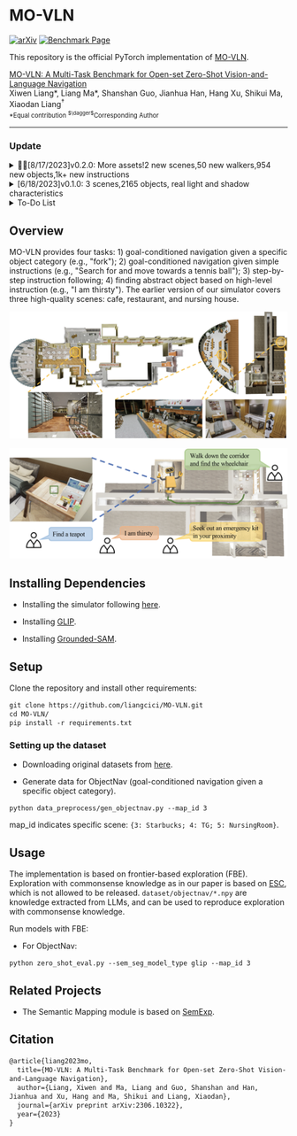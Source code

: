 # MO-VLN

[![arXiv](https://img.shields.io/badge/arXiv-2307.04725-b31b1b.svg)](https://arxiv.org/abs/2306.10322)
[![Benchmark Page](https://img.shields.io/badge/Benchmark-Page-blue)](https://mligg23.github.io/MO-VLN-Site/index.html)

This repository is the official PyTorch implementation of [MO-VLN](https://arxiv.org/abs/2306.10322).

[MO-VLN: A Multi-Task Benchmark for Open-set Zero-Shot Vision-and-Language Navigation](https://arxiv.org/abs/2306.10322)
</br>
Xiwen Liang*, 
Liang Ma*, 
Shanshan Guo, 
Jianhua Han, 
Hang Xu, 
Shikui Ma, 
Xiaodan Liang<sup>$\dagger$</sup>
<p style="font-size: 0.8em; margin-top: -1em">*Equal contribution <sup>$\dagger$</sup>Corresponding Author</p>

--------
### Update


<details>
<summary>🚀🚀[8/17/2023]v0.2.0: More assets!2 new scenes,50 new walkers,954 new objects,1k+ new instructions</summary>
 
 We have released [![version](https://img.shields.io/badge/version-0.2.0-blue)](https://drive.google.com/drive/folders/1padFHXi9VrTfDR2_8UmxB8NyZf2NfiZB?usp=drive_link) of the MO-VLN benchmark simulator.

- Support for **grabbing and navigation tasks**.
- Added many different walker states, including **50 unique walkers across gender, skin color, and age groups, with smooth walking or running motions**.
- Added **walker control interface**.This interface supports:
  - Selecting the walker type to generate
  - Specifying where walkers are generated
  - Setting whether they move freely
  - Controlling the speed of their movement
- **Added 1k+ instructions** to our four tasks.
- We modeled an **additional 954 classes of models** to construct the indoor scene.
- Two **new scenes have been added**, bringing the total to five:
  - Coffee
  - Restaurant
  - Nursing Room
  - **Home scene** -- A home suite consisting of a living room, kitchen, dining room, and multiple bedrooms
  - **Separate tables** -- Multiple tables can provide a large and efficient grasping parallel training
</details>

<details>
<summary>[6/18/2023]v0.1.0: 3 scenes,2165 objects, real light and shadow characteristics</summary>
 
 We have released [![version](https://img.shields.io/badge/version-0.1.0-blue)](https://drive.google.com/drive/folders/1PijMeLZV6OUvB7HZIJph0bbsMfZWx9YJ?usp=drive_link) of the MO-VLN benchmark simulator.

- Built on UE5.
- 3 scene types:
  - Coffee -- Modelled on a 1:1 ratio to a Coffee
  - Restaurant -- Modelled on a 1:1 ratio to a restaurant
  - Nursing Room -- Modelled on a 1:1 ratio to a Nursing Room
- We handcrafted **2,165 classes of models** at a 1:1 ratio to real-life scenarios in order to construct these three scenes. These three scenes were ultimately constructed from a total of **4,230 models**.
- We selected **129 representative classes** from the models built and supported **navigation testing**.
- With **real light and shadow characteristics**
- Support instruction tasks with **four tasks**: 
  - goal-conditioned navigation given a specific object category (e.g., "fork"); 
  - goal-conditioned navigation given simple instructions (e.g., "Search for and move towards a tennis ball"); 
  - step-by-step instructions following; 
  - finding abstract objects based on high-level instruction (e.g., "I am thirsty").
</details>

<details>
<summary>To-Do List</summary>

 - Provide **more classes of generative objects**.
- **10+ scenes** are under construction and will be updated successively in the future.
- Generate more high-quality instruction-ground truth pairs for the newly constructed scenes.
- Continue to update the simulator's **physics engine effects** to achieve more **realistic dexterous hand-grabbing effects**
- Adding **more interactive properties to objects in the environment**, such as a coffee machine that can be controlled to make coffee.
- **Construct complex tasks involving combined navigation and grasping.**
</details>

## Overview
MO-VLN provides four tasks: 1) goal-conditioned navigation given a specific object category (e.g., "fork"); 2) goal-conditioned navigation given simple instructions (e.g., "Search for and move towards a tennis ball"); 3) step-by-step instruction following; 4) finding abstract object based on high-level instruction (e.g., "I am thirsty"). The earlier version of our simulator covers three high-quality scenes: cafe, restaurant, and nursing house.

![scene](./docs/scenes.png)

![task](./docs/tasks.png)


## Installing Dependencies
- Installing the simulator following [here](https://mligg23.github.io/MO-VLN-Site/Simulation%20Environment%20API.html).

- Installing [GLIP](https://github.com/microsoft/GLIP).

- Installing [Grounded-SAM](https://github.com/IDEA-Research/Grounded-Segment-Anything).


## Setup
Clone the repository and install other requirements:
```
git clone https://github.com/liangcici/MO-VLN.git
cd MO-VLN/
pip install -r requirements.txt
```

### Setting up the dataset
- Downloading original datasets from [here](https://drive.google.com/drive/folders/1khtQ9zRfWQX0WtsMWq3NkRNMvjH0JiZi).

- Generate data for ObjectNav (goal-conditioned navigation given a specific object category).
```
python data_preprocess/gen_objectnav.py --map_id 3
```
map_id indicates specific scene: `{3: Starbucks; 4: TG; 5: NursingRoom}`.


## Usage
The implementation is based on frontier-based exploration (FBE). Exploration with commonsense knowledge as in our paper is based on [ESC](https://sites.google.com/ucsc.edu/escnav/home), which is not allowed to be released. `dataset/objectnav/*.npy` are knowledge extracted from LLMs, and can be used to reproduce exploration with commonsense knowledge.

Run models with FBE:

- For ObjectNav:
```
python zero_shot_eval.py --sem_seg_model_type glip --map_id 3
```


## Related Projects
- The Semantic Mapping module is based on [SemExp](https://github.com/devendrachaplot/Object-Goal-Navigation).


## Citation
```
@article{liang2023mo,
  title={MO-VLN: A Multi-Task Benchmark for Open-set Zero-Shot Vision-and-Language Navigation},
  author={Liang, Xiwen and Ma, Liang and Guo, Shanshan and Han, Jianhua and Xu, Hang and Ma, Shikui and Liang, Xiaodan},
  journal={arXiv preprint arXiv:2306.10322},
  year={2023}
}
```
